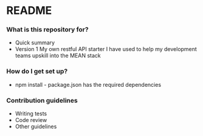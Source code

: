 # README #

### What is this repository for? ###

* Quick summary
* Version 1
My own restful API starter I have used to help my development teams upskill into the MEAN stack 

### How do I get set up? ###
* npm install - package.json has the required dependencies

### Contribution guidelines ###

* Writing tests
* Code review
* Other guidelines